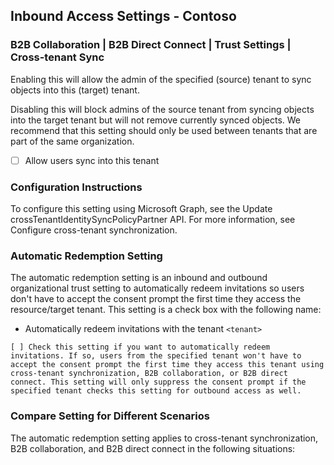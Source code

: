 ## Inbound Access Settings - Contoso

### B2B Collaboration | B2B Direct Connect | Trust Settings | Cross-tenant Sync

Enabling this will allow the admin of the specified (source) tenant to sync objects into this (target) tenant.

Disabling this will block admins of the source tenant from syncing objects into the target tenant but will not remove currently synced objects. We recommend that this setting should only be used between tenants that are part of the same organization.

- [ ] Allow users sync into this tenant

### Configuration Instructions

To configure this setting using Microsoft Graph, see the Update crossTenantIdentitySyncPolicyPartner API. For more information, see Configure cross-tenant synchronization.

### Automatic Redemption Setting

The automatic redemption setting is an inbound and outbound organizational trust setting to automatically redeem invitations so users don't have to accept the consent prompt the first time they access the resource/target tenant. This setting is a check box with the following name:

- Automatically redeem invitations with the tenant `<tenant>`

```
[ ] Check this setting if you want to automatically redeem invitations. If so, users from the specified tenant won't have to accept the consent prompt the first time they access this tenant using cross-tenant synchronization, B2B collaboration, or B2B direct connect. This setting will only suppress the consent prompt if the specified tenant checks this setting for outbound access as well. 
```

### Compare Setting for Different Scenarios

The automatic redemption setting applies to cross-tenant synchronization, B2B collaboration, and B2B direct connect in the following situations: